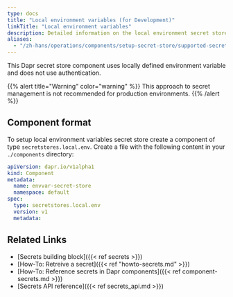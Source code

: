 ```yaml
---
type: docs
title: "Local environment variables (for Development)"
linkTitle: "Local environment variables"
description: Detailed information on the local environment secret store component
aliases:
  - "/zh-hans/operations/components/setup-secret-store/supported-secret-stores/envvar-secret-store/"
---
```


This Dapr secret store component uses locally defined environment variable and does not use authentication.

{{% alert title="Warning" color="warning" %}}
This approach to secret management is not recommended for production environments.
{{% /alert %}}

## Component format

To setup local environment variables secret store create a component of type `secretstores.local.env`. Create a file with the following content in your `./components` directory:

```yaml
apiVersion: dapr.io/v1alpha1
kind: Component
metadata:
  name: envvar-secret-store
  namespace: default
spec:
  type: secretstores.local.env
  version: v1
  metadata:
```
## Related Links
- [Secrets building block]({{< ref secrets >}})
- [How-To: Retreive a secret]({{< ref "howto-secrets.md" >}})
- [How-To: Reference secrets in Dapr components]({{< ref component-secrets.md >}})
- [Secrets API reference]({{< ref secrets_api.md >}})